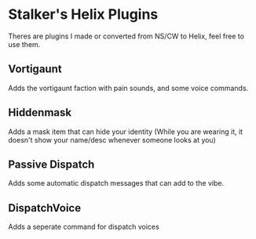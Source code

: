 # Stalker's Helix Plugins

Theres are plugins I made or converted from NS/CW to Helix, feel free to use them.

## Vortigaunt
Adds the vortigaunt faction with pain sounds, and some voice commands.


## Hiddenmask
Adds a mask item that can hide your identity
(While you are wearing it, it doesn't show your name/desc whenever someone looks at you)

## Passive Dispatch
Adds some automatic dispatch messages that can add to the vibe.

##  DispatchVoice
Adds a seperate command for dispatch voices
